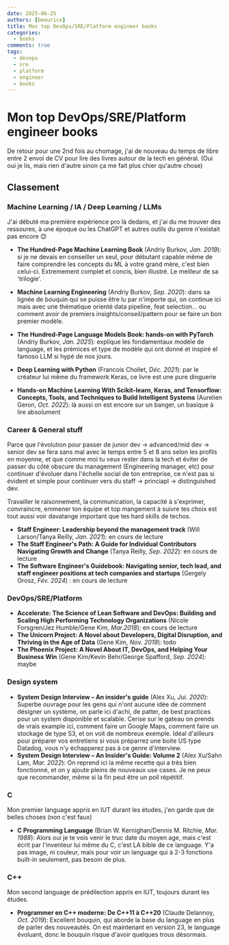 ```yaml
---
date: 2025-06-25
authors: [bmaurice]
title: Mon top DevOps/SRE/Platform engineer books
categories:
  - books
comments: true
tags:
  - devops
  - sre
  - platform
  - engineer
  - books
---
```


# Mon top DevOps/SRE/Platform engineer books
De retour pour une 2nd fois au chomage, j'ai de nouveau du temps de libre entre 2 envoi de CV pour lire des livres autour de la tech en général. (Oui oui je lis, mais rien d'autre sinon ça me fait plus chier qu'autre chose)

<!-- more -->

## Classement

### Machine Learning / IA / Deep Learning / LLMs

J'ai débuté ma première expérience pro là dedans, et j'ai du me trouver des ressoures, à une époque ou les ChatGPT et autres outils du genre n'existait pas encore 😊

- **The Hundred-Page Machine Learning Book** (Andriy Burkov, *Jan. 2019*): si je ne devais en conseiller un seul, pour débutant capable même de faire comprendre les concepts du ML à votre grand mère, c'est bien celui-ci. Extremement complet et concis, bien illustré. Le meilleur de sa 'trilogie'.
- **Machine Learning Engineering** (Andriy Burkov, *Sep. 2020*): dans sa lignée de bouquin qui se puisse être lu par n'importe qui, on continue ici mais avec une thématique orienté data pipeline, feat selection... ou comment avoir de premiers insights/conseil/pattern pour se faire un bon premier modèle. 
- **The Hundred-Page Language Models Book: hands-on with PyTorch** (Andriy Burkov, *Jan. 2025*): explique les fondamentaux modèle de language, et les prémices et type de modèle qui ont donné et inspiré el famoso LLM si hypé de nos jours.

- **Deep Learning with Python** (Francois Chollet, *Déc. 2021*): par le créateur lui même du framework Keras, ce livre est une pure dinguerie
- **Hands-on Machine Learning With Scikit-learn, Keras, and Tensorflow: Concepts, Tools, and Techniques to Build Intelligent Systems** (Aurelien Geron, *Oct. 2022*): là aussi on est encore sur un banger, un basique à lire absolument

### Career & General stuff
Parce que l'évolution pour passer de junior dev -> advanced/mid dev -> senior dev se fera sans mal avec le temps entre 5 et 8 ans selon les profils en moyenne, et que comme moi tu veux rester dans la tech et éviter de passer du côté obscure du management (Engineering manager, etc) pour continuer d'évoluer dans l'échelle social de ton entreprise, ce n'est pas si évident et simple pour continuer vers du staff -> princiapl -> distinguished dev.

Travailler le raisonnement, la communication, la capacité à s'exprimer, convraincre, emmener ton équipe et top mangement à suivre tes choix est tout aussi voir davatange important que tes hard skills de techos.

- **Staff Engineer: Leadership beyond the management track** (Will Larson/Tanya Reilly, *Jan. 2021*): en cours de lecture
- **The Staff Engineer's Path: A Guide for Individual Contributors Navigating Growth and Change** (Tanya Reilly, *Sep. 2022*): en cours de lecture
- **The Software Engineer's Guidebook: Navigating senior, tech lead, and staff engineer positions at tech companies and startups** (Gergely Orosz, *Fév. 2024*) : en cours de lecture

### DevOps/SRE/Platform

- **Accelerate: The Science of Lean Software and DevOps: Building and Scaling High Performing Technology Organizations** (Nicole Forsgren/Jez Humble/Gene Kim, *Mar.2018*): en cours de lecture
- **The Unicorn Project: A Novel about Developers, Digital Disruption, and Thriving in the Age of Data** (Gene Kim, *Nov. 2019*): todo
- **The Phoenix Project: A Novel About IT, DevOps, and Helping Your Business Win** (Gene Kim/Kevin Behr/George Spafford, *Sep. 2024*): maybe

### Design system
- **System Design Interview – An insider's guide** (Alex Xu, *Jui. 2020*): Superbe ouvrage pour les gens qui n'ont aucune idée de comment désigner un système, on parle ici d'achi, de patter, de best practices pour un system disponible et scalable. Cerise sur le gateau on prends de vrais example ici, comment faire un Google Maps, comment faire un stockage de type S3, et on voit de nombreux exemple. Idéal d'ailleurs pour préparer vos entretiens si vous préparrez une boite US type Datadog, vous n'y échapperez pas à ce genre d'interview.
- **System Design Interview – An Insider's Guide: Volume 2** (Alex Xu/Sahn Lam, *Mar. 2022*): On reprend ici la même recette qui a très bien fonctionné, et on y ajoute pleins de nouveaux use cases. Je ne peux que recommander, même si la fin peut être un poil répétitif.

### C
Mon premier language appris en IUT durant les études, j'en garde que de belles choses (non c'est faux)

- **C Programming Language** (Brian W. Kernighan/Dennis M. Ritchie, *Mar. 1988*): Alors oui je te vois venir le truc date du moyen age, mais c'est écrit par l'inventeur lui même du C, c'est LA bible de ce language. Y'a pas image, ni couleur, mais pour voir un language qui à 2-3 fonctions built-in seulement, pas besoin de plus.

### C++
Mon second language de prédilection appris en IUT, toujours durant les études.

- **Programmer en C++ moderne: De C++11 à C++20** (Claude Delannoy, *Oct. 2019*): Excellent bouquin, qui aborde la base du language en plus de parler des nouveautés. On est maintenant en version 23, le language évoluant, donc le bouquin risque d'avoir quelques trous désormais.